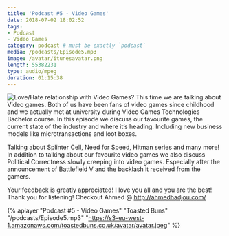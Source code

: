 ```yaml
---
title: 'Podcast #5 - Video Games'
date: 2018-07-02 18:02:52
tags:
- Podcast
- Video Games
category: podcast # must be exactly `podcast`
media: /podcasts/Episode5.mp3
image: /avatar/itunesavatar.png
length: 55382231
type: audio/mpeg
duration: 01:15:38
---
```

![Love/Hate relationship with Video Games?](/images/games.jpg)
This time we are talking about Video games. Both of us have been fans of video games since childhood and we actually met at university during Video Games Technologies Bachelor course.
In this episode we discuss our favourite games, the current state of the industry and where it’s heading. Including new business models like microtransactions and loot boxes.
<!--more-->
Talking about Splinter Cell, Need for Speed, Hitman series and many more! In addition to talking about our favourite video games we also discuss Political Correctness slowly creeping into video games. Especially after the announcement of Battlefield V and the backlash it received from the gamers.

Your feedback is greatly appreciated!
I love you all and you are the best!<script async src="//pagead2.googlesyndication.com/pagead/js/adsbygoogle.js"></script><ins class="adsbygoogle" style="display:block; text-align:center;"  data-ad-layout="in-article"  data-ad-format="fluid"  data-ad-client="ca-pub-2164900147810573"  data-ad-slot="8817307412"></ins><script>(adsbygoogle = window.adsbygoogle || []).push({});</script>
Thank you for listening!
Checkout Ahmed @ http://ahmedhadjou.com/

{% aplayer "Podcast #5 - Video Games" "Toasted Buns" "/podcasts/Episode5.mp3" "https://s3-eu-west-1.amazonaws.com/toastedbuns.co.uk/avatar/avatar.jpeg" %}
